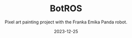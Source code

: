 ---
title: BotROS
subtitle: Pixel art painting project with the Franka Emika Panda robot.
layout: default
modal-id: 1
date: 2023-12-25
img: botROS.png
thumbnail: botROS.png
alt: image-alt
project-date: Dec 2023
category: ROS2 Robotics Projects
description: The aim of this project was to paint dot an image using the Emika Franka Panda 7 DOF robotic arm. The system utilizes computer vision and color detection to identify the location of the brushes and various paint colors on a palette. The robot then plans and excecutes trajectories using a custom MoveIt API.

---
